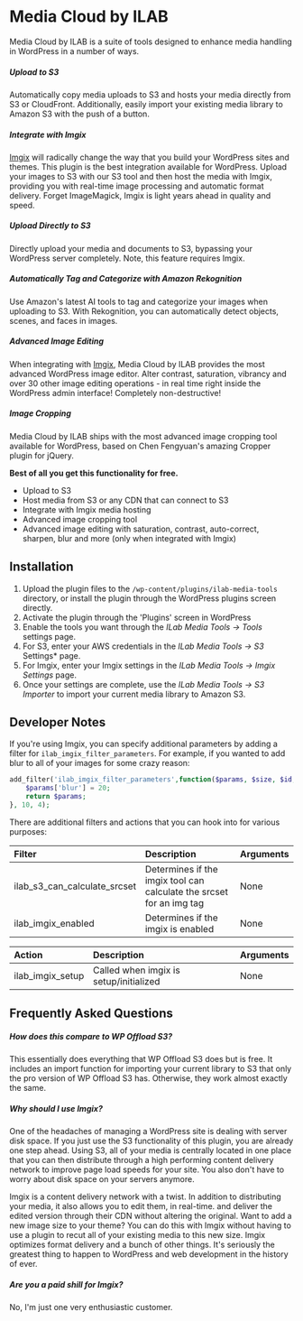 # Media Cloud by ILAB

Media Cloud by ILAB is a suite of tools designed to enhance media handling in WordPress in a number of ways.

##### Upload to S3
Automatically copy media uploads to S3 and hosts your media directly 
from S3 or CloudFront.  Additionally, easily import your existing
media library to Amazon S3 with the push of a button.

##### Integrate with Imgix
[Imgix](https://imgix.com) will radically change the way that you build
your WordPress sites and themes.  This plugin is the best integration
available for WordPress.  Upload your images to S3 with our S3 tool
and then host the media with Imgix, providing you with real-time image
processing and automatic format delivery.  Forget ImageMagick, Imgix
is light years ahead in quality and speed.

##### Upload Directly to S3
Directly upload your media and documents to S3, bypassing your WordPress 
server completely.  Note, this feature requires Imgix.

##### Automatically Tag and Categorize with Amazon Rekognition
Use Amazon's latest AI tools to tag and categorize your images when uploading to S3.  With Rekognition, you can automatically detect objects, scenes, and faces in images.

##### Advanced Image Editing
When integrating with [Imgix](https://imgix.com), Media Cloud by ILAB provides the most 
advanced WordPress image editor.  Alter contrast, saturation, vibrancy
and over 30 other image editing operations - in real time right inside
the WordPress admin interface!  Completely non-destructive!

##### Image Cropping
Media Cloud by ILAB ships with the most advanced image cropping tool 
available for WordPress, based on Chen Fengyuan's amazing Cropper 
plugin for jQuery.

**Best of all you get this functionality for free.**

* Upload to S3
* Host media from S3 or any CDN that can connect to S3
* Integrate with Imgix media hosting
* Advanced image cropping tool
* Advanced image editing with saturation, contrast, auto-correct, 
  sharpen, blur and more (only when integrated with Imgix)
  
## Installation

1. Upload the plugin files to the `/wp-content/plugins/ilab-media-tools` directory, or install the plugin through the WordPress plugins screen directly.
2. Activate the plugin through the 'Plugins' screen in WordPress
3. Enable the tools you want through the *ILab Media Tools -> Tools* settings page.
4. For S3, enter your AWS credentials in the *ILab Media Tools -> S3* Settings* page.
5. For Imgix, enter your Imgix settings in the *ILab Media Tools -> Imgix Settings* page.
6. Once your settings are complete, use the *ILab Media Tools -> S3 Importer* to import your current media library to
   Amazon S3.
   
## Developer Notes

If you're using Imgix, you can specify additional parameters by adding a filter for `ilab_imgix_filter_parameters`.  For example, if you wanted to 
add blur to all of your images for some crazy reason:

```php
add_filter('ilab_imgix_filter_parameters',function($params, $size, $id, $meta){
	$params['blur'] = 20;
	return $params;
}, 10, 4);
```

There are additional filters and actions that you can hook into for various purposes:

| Filter | Description | Arguments |
| :----- | :----- | :----- |
| ilab_s3_can_calculate_srcset | Determines if the imgix tool can calculate the srcset for an img tag | None |
| ilab_imgix_enabled | Determines if the imgix is enabled | None |

| Action | Description | Arguments |
| :----- | :----- | :----- |
| ilab_imgix_setup | Called when imgix is setup/initialized | None |




## Frequently Asked Questions

##### How does this compare to WP Offload S3?

This essentially does everything that WP Offload S3 does but is free.  It includes an import function for importing
your current library to S3 that only the pro version of WP Offload S3 has.  Otherwise, they work almost exactly the
same.

##### Why should I use Imgix?

One of the headaches of managing a WordPress site is dealing with server disk space.  If you just use the S3
functionality of this plugin, you are already one step ahead.  Using S3, all of your media is centrally located in
one place that you can then distribute through a high performing content delivery network to improve page load speeds
for your site.  You also don't have to worry about disk space on your servers anymore.

Imgix is a content delivery network with a twist.  In addition to distributing your media, it also allows you to edit
them, in real-time. and deliver the edited version through their CDN without altering the original.  Want to add a new
image size to your theme?  You can do this with Imgix without having to use a plugin to recut all of your existing
media to this new size.  Imgix optimizes format delivery and a bunch of other things.  It's seriously the greatest
thing to happen to WordPress and web development in the history of ever.

##### Are you a paid shill for Imgix?

No, I'm just one very enthusiastic customer.